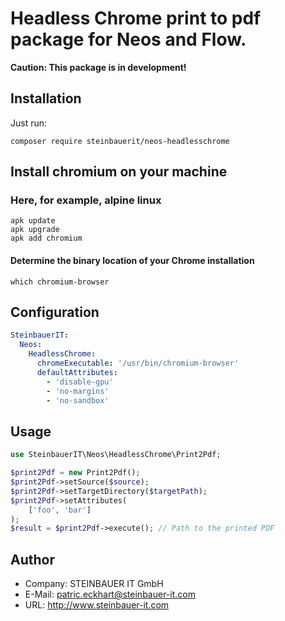 # Headless Chrome print to pdf package for Neos and Flow.

**Caution: This package is in development!**

## Installation

Just run:

```
composer require steinbauerit/neos-headlesschrome
```

## Install chromium on your machine
###  Here, for example, alpine linux

```
apk update
apk upgrade
apk add chromium
```
#### Determine the binary location of your Chrome installation
```
which chromium-browser
```

## Configuration

```yaml
SteinbauerIT:
  Neos:
    HeadlessChrome:
      chromeExecutable: '/usr/bin/chromium-browser'
      defaultAttributes:
        - 'disable-gpu'
        - 'no-margins'
        - 'no-sandbox'
```

## Usage
```php
use SteinbauerIT\Neos\HeadlessChrome\Print2Pdf;

$print2Pdf = new Print2Pdf();
$print2Pdf->setSource($source);
$print2Pdf->setTargetDirectory($targetPath);
$print2Pdf->setAttributes(
    ['foo', 'bar']
);
$result = $print2Pdf->execute(); // Path to the printed PDF

```

## Author

* Company: STEINBAUER IT GmbH
* E-Mail: patric.eckhart@steinbauer-it.com
* URL: http://www.steinbauer-it.com
